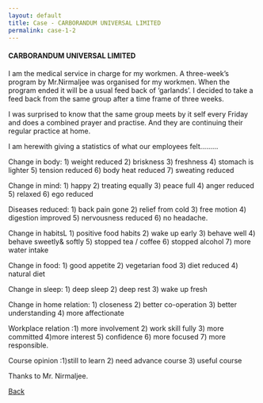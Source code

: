 ```yaml
---
layout: default
title: Case - CARBORANDUM UNIVERSAL LIMITED
permalink: case-1-2
---
```

<div class="case_1_2 base_content_margin">

  <H4>CARBORANDUM UNIVERSAL LIMITED</H4>

  <p>I am the medical service in charge for my workmen. A <span class="bold">three-week’s program</span> by Mr.Nirmaljee
    was organised for my workmen. When the program ended it will be a usual feed back of ‘garlands’. I decided to take a
    feed back from the same group after a time frame of three weeks.</p>

  <p>I was surprised to know that the same <span class="bold">group meets by it self every Friday</span> and does a
    combined prayer and practise. And they are continuing their regular practice at home.</p>

  <p>I am herewith giving a statistics of what our employees felt.........</p>
  <p><span class="bold">Change in body: </span> 1) weight reduced 2) briskness 3) freshness 4) stomach is lighter 5)
    tension reduced 6) body heat reduced 7) sweating reduced</p>

  <p><span class="bold">Change in mind:</span> 1) happy 2) treating equally 3) peace full 4) anger reduced 5) relaxed 6)
    ego reduced</p>

  <p><span class="bold">Diseases reduced: </span>1) back pain gone 2) relief from cold 3) free motion 4) digestion
    improved 5) nervousness reduced 6) no headache.</p>

  <p><span class="bold">Change in habitsL</span> 1) positive food habits 2) wake up early 3) behave well 4) behave
    sweetly& softly 5) stopped tea / coffee 6) stopped alcohol 7) more water intake</p>

  <p><span class="bold">Change in food:</span> 1) good appetite 2) vegetarian food 3) diet reduced 4) natural diet</p>

  <p><span class="bold">Change in sleep:</span> 1) deep sleep 2) deep rest 3) wake up fresh</p>

  <p><span class="bold">Change in home relation:</span> 1) closeness 2) better co-operation 3) better understanding 4)
    more affectionate</p>

  <p><span class="bold">Workplace relation :</span>1) more involvement 2) work skill fully 3) more committed 4)more
    interest 5) confidence 6) more focused 7) more responsible.</p>

  <p><span class="bold">Course opinion :</span>1)still to learn 2) need advance course 3) useful course</p>

  <p>Thanks to Mr. Nirmaljee.</p>

  <div>
    <a class="case_button" href="{{ "/case-1-1" | absolute_url }}">Back</a>
  </div>
</div>